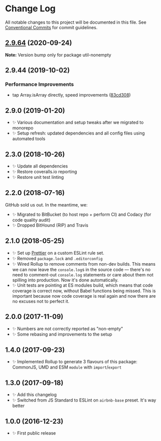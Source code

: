 # Change Log

All notable changes to this project will be documented in this file.
See [Conventional Commits](https://conventionalcommits.org) for commit guidelines.

## [2.9.64](https://gitlab.com/codsen/codsen/compare/util-nonempty@2.9.63...util-nonempty@2.9.64) (2020-09-24)

**Note:** Version bump only for package util-nonempty





## 2.9.44 (2019-10-02)

### Performance Improvements

- tap Array.isArray directly, speed improvements ([83cd308](https://gitlab.com/codsen/codsen/commit/83cd308))

## 2.9.0 (2019-01-20)

- ✨ Various documentation and setup tweaks after we migrated to monorepo
- ✨ Setup refresh: updated dependencies and all config files using automated tools

## 2.3.0 (2018-10-26)

- ✨ Update all dependencies
- ✨ Restore coveralls.io reporting
- ✨ Restore unit test linting

## 2.2.0 (2018-07-16)

GitHub sold us out. In the meantime, we:

- ✨ Migrated to BitBucket (to host repo + perform CI) and Codacy (for code quality audit)
- ✨ Dropped BitHound (RIP) and Travis

## 2.1.0 (2018-05-25)

- ✨ Set up [Prettier](https://prettier.io) on a custom ESLint rule set.
- ✨ Removed `package.lock` and `.editorconfig`
- ✨ Wired Rollup to remove comments from non-dev builds. This means we can now leave the `console.log`s in the source code — there's no need to comment-out `console.log` statements or care about them not spilling into production. Now it's done automatically.
- ✨ Unit tests are pointing at ES modules build, which means that code coverage is correct now, without Babel functions being missed. This is important because now code coverage is real again and now there are no excuses not to perfect it.

## 2.0.0 (2017-11-09)

- ✨ Numbers are not correctly reported as "non-empty"
- ✨ Some rebasing and improvements to the setup

## 1.4.0 (2017-09-23)

- ✨ Implemented Rollup to generate 3 flavours of this package: CommonJS, UMD and ESM `module` with `import`/`export`

## 1.3.0 (2017-09-18)

- ✨ Add this changelog
- ✨ Switched from JS Standard to ESLint on `airbnb-base` preset. It's way better

## 1.0.0 (2016-12-23)

- ✨ First public release
